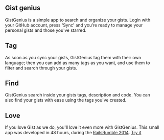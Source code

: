 ## Gist genius

GistGenius is a simple app to search and organize your gists. Login with your GitHub account, press 'Sync' and you're ready to manage your personal gists and those you've starred.

## Tag

As soon as you sync your gists, GistGenius tag them with their own language; then you can add as many tags as you want, and use them to filter and search through your gists.

## Find

GistGenius search inside your gists tags, description and code. You can also find your gists with ease using the tags you've created.

## Love

If you love Gist as we do, you'll love it even more with GistGenius. This small app was developed in 48 hours, during the [RailsRumble 2014](http://railsrumble.com/).
[Try it](http://welaika.r14.railsrumble.com/)

